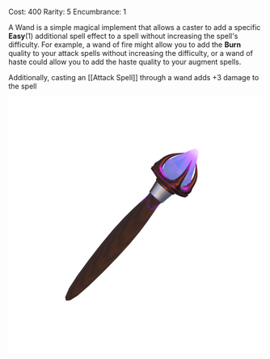 
 Cost: 400
 Rarity: 5
 Encumbrance: 1

A Wand is a simple magical implement that allows a caster to add a specific **Easy**(1) additional spell effect to a spell without increasing the spell's difficulty. 
For example, a wand of fire might allow you to add the **Burn** quality to your attack spells without increasing the difficulty, or a wand  of haste could allow you to add the haste quality to your augment spells.

Additionally, casting an [[Attack Spell]] through a wand adds +3 damage to the spell

![A wand of Restoration](https://github.com/CometVoid/Cataclysm/blob/main/Items/Wand.png)
